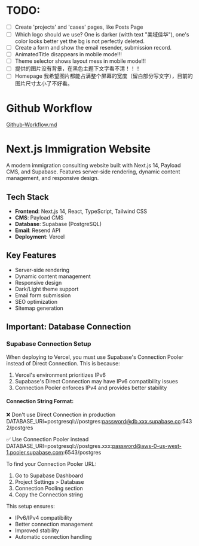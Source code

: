 # TODO:

- [ ] Create 'projects' and 'cases' pages, like Posts Page
- [ ] Which logo should we use? One is darker (witth text "美域佳华"), one's color looks better yet the bg is not perfectly deleted.
- [ ] Create a form and show the email resender, submission record.
- [ ] AnimatedTitle disappears in mobile mode!!!
- [ ] Theme selector shows layout mess in mobile mode!!!
- [ ] 提供的图片没有背景，在黑色主题下文字看不清！！！
- [ ] Homepage 我希望图片都能占满整个屏幕的宽度（留白部分写文字），目前的图片尺寸太小了不好看。

# Github Workflow

[Github-Workflow.md](./Github-Workflow.md)

# Next.js Immigration Website

A modern immigration consulting website built with Next.js 14, Payload CMS, and Supabase. Features server-side rendering, dynamic content management, and responsive design.

## Tech Stack

- **Frontend**: Next.js 14, React, TypeScript, Tailwind CSS
- **CMS**: Payload CMS
- **Database**: Supabase (PostgreSQL)
- **Email**: Resend API
- **Deployment**: Vercel

## Key Features

- Server-side rendering
- Dynamic content management
- Responsive design
- Dark/Light theme support
- Email form submission
- SEO optimization
- Sitemap generation

## Important: Database Connection

### Supabase Connection Setup

When deploying to Vercel, you must use Supabase's Connection Pooler instead of Direct Connection. This is because:

1. Vercel's environment prioritizes IPv6
2. Supabase's Direct Connection may have IPv6 compatibility issues
3. Connection Pooler enforces IPv4 and provides better stability

#### Connection String Format:

❌ Don't use Direct Connection in production
DATABASE_URI=postgresql://postgres:password@db.xxx.supabase.co:5432/postgres

✅ Use Connection Pooler instead
DATABASE_URI=postgresql://postgres.xxx:password@aws-0-us-west-1.pooler.supabase.com:6543/postgres

To find your Connection Pooler URL:

1. Go to Supabase Dashboard
2. Project Settings > Database
3. Connection Pooling section
4. Copy the Connection string

This setup ensures:

- IPv6/IPv4 compatibility
- Better connection management
- Improved stability
- Automatic connection handling
